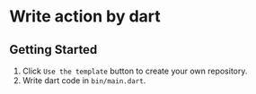 # Write action by dart

## Getting Started

1. Click `Use the template` button to create your own repository.
2. Write dart code in `bin/main.dart`.
